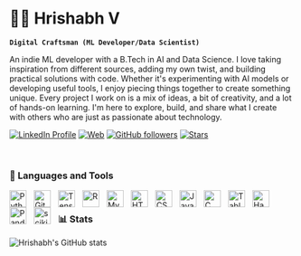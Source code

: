 # 🥷🏻 Hrishabh V

**`Digital Craftsman (ML Developer/Data Scientist)`**

An indie ML developer with a B.Tech in AI and Data Science. I love taking inspiration from different sources, adding my own twist, and building practical solutions with code. Whether it's experimenting with AI models or developing useful tools, I enjoy piecing things together to create something unique.
Every project I work on is a mix of ideas, a bit of creativity, and a lot of hands-on learning. I'm here to explore, build, and share what I create with others who are just as passionate about technology.

<p align="left">
   <a href="https://www.linkedin.com/in/hrishabhv/">
      <img alt="LinkedIn Profile" title="Connect with me on LinkedIn" src="https://img.shields.io/badge/LinkedIn-0077B5?style=for-the-badge&logo=linkedin&logoColor=white"/></a>
   <a href="https://hrishabh-v.github.io/">
      <img alt="Web" title="Check out my Website" src="https://img.shields.io/badge/Portfolio-000000?style=for-the-badge&logo=About.me&logoColor=white"/></a>
   <a href="https://github.com/Hrishabh-V?tab=followers">
      <img alt="GitHub followers" title="Follow me on GitHub" src="https://custom-icon-badges.demolab.com/github/followers/Hrishabh-V?color=236ad3&labelColor=1155ba&style=for-the-badge&logo=person-add&label=Follow&logoColor=white"/></a>
   <a href="https://github.com/Hrishabh-V?tab=repositories&sort=stargazers">
      <img alt="Stars" title="Total stars on GitHub" src="https://custom-icon-badges.demolab.com/github/stars/Hrishabh-V?color=55960c&style=for-the-badge&labelColor=488207&logo=star"/></a>
</p>

<br>

### 🧰 Languages and Tools

<img align="left" alt="Python" width="30px" style="padding-right:10px;" src="https://cdn.jsdelivr.net/gh/devicons/devicon/icons/python/python-original.svg" />
<img align="left" alt="Git" width="30px" style="padding-right:10px;" src="https://cdn.jsdelivr.net/gh/devicons/devicon/icons/git/git-original.svg" />
<img align="left" alt="TensorFlow" width="30px" style="padding-right:10px;" src="https://cdn.jsdelivr.net/gh/devicons/devicon/icons/tensorflow/tensorflow-original.svg" />
<img align="left" alt="R" width="30px" style="padding-right:10px;" src="https://cdn.jsdelivr.net/gh/devicons/devicon/icons/r/r-original.svg" />
<img align="left" alt="MySQL" width="30px" style="padding-right:10px;" src="https://cdn.jsdelivr.net/gh/devicons/devicon/icons/mysql/mysql-original.svg" />
<img align="left" alt="HTML" width="30px" style="padding-right:10px;" src="https://cdn.jsdelivr.net/gh/devicons/devicon/icons/html5/html5-plain.svg" />
<img align="left" alt="CSS" width="30px" style="padding-right:10px;" src="https://cdn.jsdelivr.net/gh/devicons/devicon/icons/css3/css3-plain.svg" />
<img align="left" alt="Java" width="30px" style="padding-right:10px;" src="https://cdn.jsdelivr.net/gh/devicons/devicon/icons/java/java-original.svg" />
<img align="left" alt="C" width="30px" style="padding-right:10px;" src="https://cdn.jsdelivr.net/gh/devicons/devicon/icons/c/c-original.svg" />
<img align="left" alt="Tableau" width="30px" style="padding-right:10px;" src="https://cdn.jsdelivr.net/gh/devicons/devicon@latest/icons/azure/azure-original.svg" />
<img align="left" alt="Hadoop" width="30px" style="padding-right:10px;" src="https://cdn.jsdelivr.net/gh/devicons/devicon/icons/hadoop/hadoop-original.svg" />
<img align="left" alt="Pandas" width="30px" style="padding-right:10px;" src="https://cdn.jsdelivr.net/gh/devicons/devicon/icons/pandas/pandas-original.svg" />
<img align="left" alt="scikit-learn" width="30px" style="padding-right:10px;" src="https://upload.wikimedia.org/wikipedia/commons/0/05/Scikit_learn_logo_small.svg" />
<br>



### 📊 Stats

![Hrishabh's GitHub stats](https://github-readme-stats.vercel.app/api?username=Hrishabh-V&show_icons=true&theme=default)

